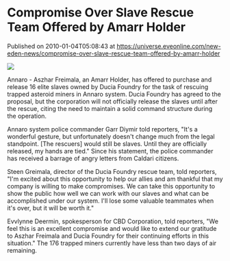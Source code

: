 # Compromise Over Slave Rescue Team Offered by Amarr Holder
Published on 2010-01-04T05:08:43 at https://universe.eveonline.com/new-eden-news/compromise-over-slave-rescue-team-offered-by-amarr-holder

![](http://www.eve-mercury.net/images/mercurybanner.png)  
  
Annaro - Aszhar Freimala, an Amarr Holder, has offered to purchase and release 16 elite slaves owned by Ducia Foundry for the task of rescuing trapped asteroid miners in Annaro system. Ducia Foundry has agreed to the proposal, but the corporation will not officially release the slaves until after the rescue, citing the need to maintain a solid command structure during the operation.  

Annaro system police commander Garr Diymir told reporters, "It's a wonderful gesture, but unfortunately doesn't change much from the legal standpoint. [The rescuers] would still be slaves. Until they are officially released, my hands are tied." Since his statement, the police commander has received a barrage of angry letters from Caldari citizens.

Steen Greimala, director of the Ducia Foundry rescue team, told reporters, "I'm excited about this opportunity to help our allies and am thankful that my company is willing to make compromises. We can take this opportunity to show the public how well we can work with our slaves and what can be accomplished under our system. I'll lose some valuable teammates when it's over, but it will be worth it."

Evvlynne Deermin, spokesperson for CBD Corporation, told reporters, "We feel this is an excellent compromise and would like to extend our gratitude to Aszhar Freimala and Ducia Foundry for their continuing efforts in this situation." The 176 trapped miners currently have less than two days of air remaining.
